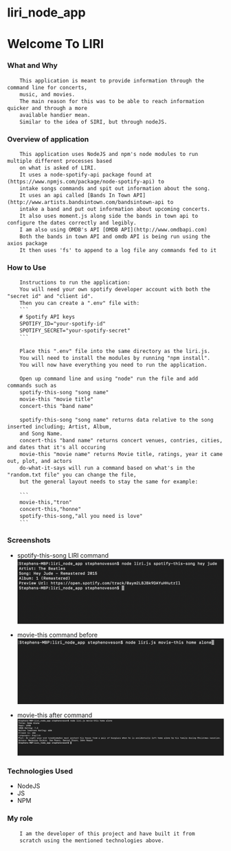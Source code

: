 # liri_node_app

# Welcome To LIRI

### What and Why
        This application is meant to provide information through the command line for concerts, 
        music, and movies.
        The main reason for this was to be able to reach information quicker and through a more 
        available handier mean.
        Similar to the idea of SIRI, but through nodeJS.

### Overview of application
        This application uses NodeJS and npm's node modules to run multiple different processes based 
        on what is asked of LIRI.
        It uses a node-spotify-api package found at (https://www.npmjs.com/package/node-spotify-api) to 
        intake songs commands and spit out information about the song.
        It uses an api called [Bands In Town API](http://www.artists.bandsintown.com/bandsintown-api to 
        intake a band and put out information about upcoming concerts.
        It also uses moment.js along side the bands in town api to configure the dates correctly and legibly.
        I am also using OMDB's API [OMDB API](http://www.omdbapi.com)
        Both the bands in town API and omdb API is being run using the axios package
        It then uses 'fs' to append to a log file any commands fed to it

### How to Use
        Instructions to run the application:
        You will need your own spotify developer account with both the "secret id" and "client id".
        Then you can create a ".env" file with:
        ```
        # Spotify API keys
        SPOTIFY_ID="your-spotify-id"
        SPOTIFY_SECRET="your-spotify-secret"
        ```

        Place this ".env" file into the same directory as the liri.js.
        You will need to install the modules by running "npm install".
        You will now have everything you need to run the application.

        Open up command line and using "node" run the file and add commands such as
        spotify-this-song "song name"
        movie-this "movie title"
        concert-this "band name"

        spotify-this-song "song name" returns data relative to the song inserted including; Artist, Album, 
        and Song Name.
        concert-this "band name" returns concert venues, contries, cities, and dates that it's all occuring
        movie-this "movie name" returns Movie title, ratings, year it came out, plot, and actors
        do-what-it-says will run a command based on what's in the "random.txt file" you can change the file, 
        but the general layout needs to stay the same for example:

        ```
        movie-this,"tron"
        concert-this,"honne"
        spotify-this-song,"all you need is love"
        ```


### Screenshots
* spotify-this-song LIRI command
![spotify-this-song screenshot](./assets/screenshots/spotify-this-song.png)

* movie-this command before
![movie-this](./assets/screenshots/beforecommand.png)

* movie-this after command
![movie-this](./assets/screenshots/CommandSent.png)

### Technologies Used
* NodeJS
* JS
* NPM

### My role

        I am the developer of this project and have built it from 
        scratch using the mentioned technologies above.

